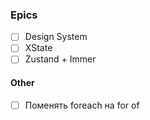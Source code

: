 ### Epics

- [ ] Design System
- [ ] XState
- [ ] Zustand + Immer

#### Other
- [ ] Поменять foreach на for of
